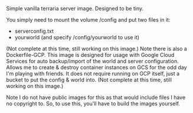 Simple vanilla terraria server image. Designed to be tiny.

You simply need to mount the volume /config and put two files in it:
- serverconfig.txt
- yourworld (and specify /config/yourworld to use it)

(Not complete at this time, still working on this image.)
Note there is also a Dockerfile-GCP. This image is designed for usage with Google Cloud Services for auto backup/import of the world and server configuration. Allows me to create & destroy container instances on GCS for the odd day I'm playing with friends. It does not require running on GCP itself, just a bucket to put the config & world into.
(Not complete at this time, still working on this image.)

Note I do not have public images for this as that would include files I have no copyright to. So, to use this, you'll have to build the images yourself.